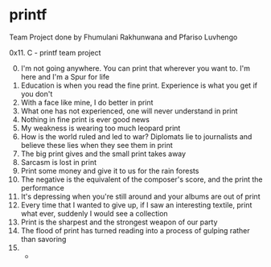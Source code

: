 # printf
Team Project done by Fhumulani Rakhunwana and Pfariso Luvhengo

0x11. C - printf team project

0. I'm not going anywhere. You can print that wherever you want to. I'm here and I'm a Spur for life                                                                    
1. Education is when you read the fine print. Experience is what you get if you don't                                                                                   
2. With a face like mine, I do better in print                                      
3. What one has not experienced, one will never understand in print                 
4. Nothing in fine print is ever good news                                          
5. My weakness is wearing too much leopard print                                    
6. How is the world ruled and led to war? Diplomats lie to journalists and believe these lies when they see them in print                                               
7. The big print gives and the small print takes away                               
8. Sarcasm is lost in print                                                         
9. Print some money and give it to us for the rain forests                          
10. The negative is the equivalent of the composer's score, and the print the performance                                                                               
11. It's depressing when you're still around and your albums are out of print       
12. Every time that I wanted to give up, if I saw an interesting textile, print what ever, suddenly I would see a collection                                            
13. Print is the sharpest and the strongest weapon of our party                     
14. The flood of print has turned reading into a process of gulping rather than savoring                                                                                
15. *   

